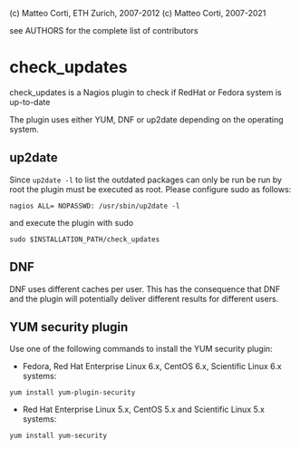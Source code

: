 
 (c) Matteo Corti, ETH Zurich, 2007-2012
 (c) Matteo Corti, 2007-2021

  see AUTHORS for the complete list of contributors

# check\_updates

check\_updates is a Nagios plugin to check if RedHat or Fedora system
is up-to-date

The plugin uses either YUM, DNF or up2date depending on the operating
system.

## up2date

Since `up2date -l` to list the outdated packages can only be run be run
by root the plugin must be executed as root. Please configure sudo as
follows:

```
nagios ALL= NOPASSWD: /usr/sbin/up2date -l
```

and execute the plugin with sudo

```
sudo $INSTALLATION_PATH/check_updates
```

## DNF

DNF uses different caches per user. This has the consequence that DNF
and the plugin will potentially deliver different results for
different users.

## YUM security plugin

Use one of the following commands to install the YUM security plugin:

 - Fedora, Red Hat Enterprise Linux 6.x, CentOS 6.x, Scientific Linux 6.x systems:

```
yum install yum-plugin-security
```

 - Red Hat Enterprise Linux 5.x, CentOS 5.x and Scientific Linux 5.x systems:

```
yum install yum-security
```